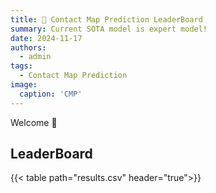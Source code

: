 ```yaml
---
title: 🎉 Contact Map Prediction LeaderBoard
summary: Current SOTA model is expert model!
date: 2024-11-17
authors:
  - admin
tags:
  - Contact Map Prediction
image:
  caption: 'CMP'
---
```


Welcome 👋

## LeaderBoard

{{< table path="results.csv" header="true">}}
